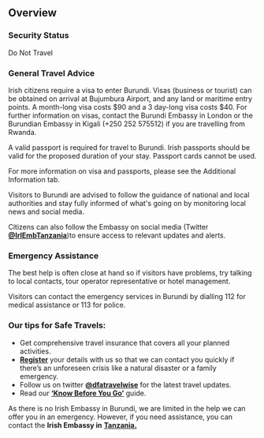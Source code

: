 ## Overview

### **Security Status**

Do Not Travel

### **General Travel Advice**

Irish citizens require a visa to enter Burundi. Visas (business or tourist) can be obtained on arrival at Bujumbura Airport, and any land or maritime entry points. A month-long visa costs $90 and a 3 day-long visa costs $40. For further information on visas, contact the Burundi Embassy in London or the Burundian Embassy in Kigali (+250 252 575512) if you are travelling from Rwanda.

A valid passport is required for travel to Burundi. Irish passports should be valid for the proposed duration of your stay. Passport cards cannot be used.

For more information on visa and passports, please see the Additional Information tab.

Visitors to Burundi are advised to follow the guidance of national and local authorities and stay fully informed of what's going on by monitoring local news and social media.

Citizens can also follow the Embassy on social media (Twitter [**@IrlEmbTanzania**](https://twitter.com/irlembtanzania?lang=en))to ensure access to relevant updates and alerts.

### **Emergency Assistance**

The best help is often close at hand so if visitors have problems, try talking to local contacts, tour operator representative or hotel management.

Visitors can contact the emergency services in Burundi by dialling 112 for medical assistance or 113 for police.

### **Our tips for Safe Travels:**

* Get comprehensive travel insurance that covers all your planned activities.
* [**Register**](/en/dfa/overseas-travel/citizens-registration/) your details with us so that we can contact you quickly if there’s an unforeseen crisis like a natural disaster or a family emergency.
* Follow us on twitter [**@dfatravelwise**](https://www.twitter.com/DFATravelWise) for the latest travel updates.
* Read our [**‘Know Before You Go’**](/en/dfa/overseas-travel/know-before-you-go-/) guide.

As there is no Irish Embassy in Burundi, we are limited in the help we can offer you in an emergency. However, if you need assistance, you can contact the **Irish Embassy in** [**Tanzania.**](/en/tanzania/daressalaam/)